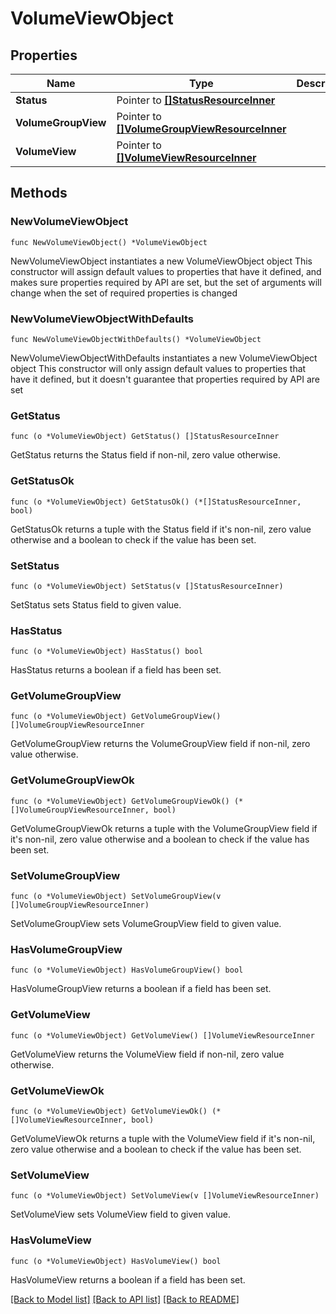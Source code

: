 # VolumeViewObject

## Properties

Name | Type | Description | Notes
------------ | ------------- | ------------- | -------------
**Status** | Pointer to [**[]StatusResourceInner**](StatusResourceInner.md) |  | [optional] 
**VolumeGroupView** | Pointer to [**[]VolumeGroupViewResourceInner**](VolumeGroupViewResourceInner.md) |  | [optional] 
**VolumeView** | Pointer to [**[]VolumeViewResourceInner**](VolumeViewResourceInner.md) |  | [optional] 

## Methods

### NewVolumeViewObject

`func NewVolumeViewObject() *VolumeViewObject`

NewVolumeViewObject instantiates a new VolumeViewObject object
This constructor will assign default values to properties that have it defined,
and makes sure properties required by API are set, but the set of arguments
will change when the set of required properties is changed

### NewVolumeViewObjectWithDefaults

`func NewVolumeViewObjectWithDefaults() *VolumeViewObject`

NewVolumeViewObjectWithDefaults instantiates a new VolumeViewObject object
This constructor will only assign default values to properties that have it defined,
but it doesn't guarantee that properties required by API are set

### GetStatus

`func (o *VolumeViewObject) GetStatus() []StatusResourceInner`

GetStatus returns the Status field if non-nil, zero value otherwise.

### GetStatusOk

`func (o *VolumeViewObject) GetStatusOk() (*[]StatusResourceInner, bool)`

GetStatusOk returns a tuple with the Status field if it's non-nil, zero value otherwise
and a boolean to check if the value has been set.

### SetStatus

`func (o *VolumeViewObject) SetStatus(v []StatusResourceInner)`

SetStatus sets Status field to given value.

### HasStatus

`func (o *VolumeViewObject) HasStatus() bool`

HasStatus returns a boolean if a field has been set.

### GetVolumeGroupView

`func (o *VolumeViewObject) GetVolumeGroupView() []VolumeGroupViewResourceInner`

GetVolumeGroupView returns the VolumeGroupView field if non-nil, zero value otherwise.

### GetVolumeGroupViewOk

`func (o *VolumeViewObject) GetVolumeGroupViewOk() (*[]VolumeGroupViewResourceInner, bool)`

GetVolumeGroupViewOk returns a tuple with the VolumeGroupView field if it's non-nil, zero value otherwise
and a boolean to check if the value has been set.

### SetVolumeGroupView

`func (o *VolumeViewObject) SetVolumeGroupView(v []VolumeGroupViewResourceInner)`

SetVolumeGroupView sets VolumeGroupView field to given value.

### HasVolumeGroupView

`func (o *VolumeViewObject) HasVolumeGroupView() bool`

HasVolumeGroupView returns a boolean if a field has been set.

### GetVolumeView

`func (o *VolumeViewObject) GetVolumeView() []VolumeViewResourceInner`

GetVolumeView returns the VolumeView field if non-nil, zero value otherwise.

### GetVolumeViewOk

`func (o *VolumeViewObject) GetVolumeViewOk() (*[]VolumeViewResourceInner, bool)`

GetVolumeViewOk returns a tuple with the VolumeView field if it's non-nil, zero value otherwise
and a boolean to check if the value has been set.

### SetVolumeView

`func (o *VolumeViewObject) SetVolumeView(v []VolumeViewResourceInner)`

SetVolumeView sets VolumeView field to given value.

### HasVolumeView

`func (o *VolumeViewObject) HasVolumeView() bool`

HasVolumeView returns a boolean if a field has been set.


[[Back to Model list]](../README.md#documentation-for-models) [[Back to API list]](../README.md#documentation-for-api-endpoints) [[Back to README]](../README.md)


